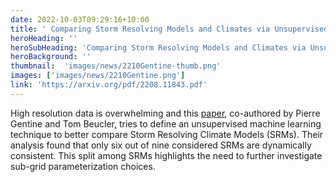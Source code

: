 ```yaml
---
date: 2022-10-03T09:29:16+10:00
title: ' Comparing Storm Resolving Models and Climates via Unsupervised Machine Learning'
heroHeading: ''
heroSubHeading: 'Comparing Storm Resolving Models and Climates via Unsupervised Machine Learning'
heroBackground: ''
thumbnail:  'images/news/2210Gentine-thumb.png'
images: ['images/news/2210Gentine.png']
link: 'https://arxiv.org/pdf/2208.11843.pdf' 
---
```


High resolution data is overwhelming and this [paper](https://arxiv.org/pdf/2208.11843.pdf), co-authored by Pierre Gentine and Tom Beucler, tries to define an unsupervised machine learning technique to better compare Storm Resolving Climate Models (SRMs). Their analysis found that only six out of nine considered SRMs are dynamically consistent. This split among SRMs highlights the need to further investigate sub-grid parameterization choices.
